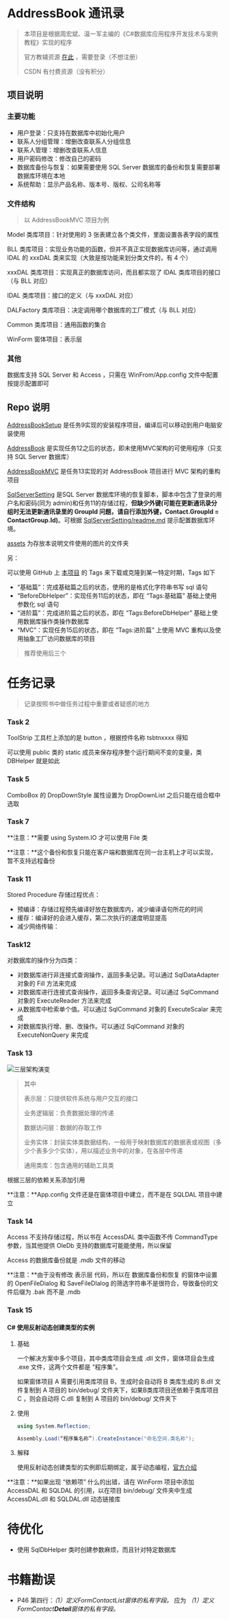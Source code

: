 # AddressBook 通讯录
> 本项目是根据周宏斌、温一军主编的《C#数据库应用程序开发技术与案例教程》实现的程序
>
> 官方教辅资源 [在此](http://www.hzcourse.com/web/teachRes/detail/3328/209) ，需要登录（不想注册）
>
> CSDN 有付费资源（没有积分）

## 项目说明

### 主要功能

- 用户登录：只支持在数据库中初始化用户
- 联系人分组管理：增删改查联系人分组信息
- 联系人管理：增删改查联系人信息
- 用户密码修改：修改自己的密码
- 数据库备份与恢复：如果需要使用 SQL Server 数据库的备份和恢复需要部署数据库环境在本地
- 系统帮助：显示产品名称、版本号、版权、公司名称等

### 文件结构

> 以 AddressBookMVC 项目为例

Model 类库项目：针对使用的 3 张表建立各个类文件，里面设置各表字段的属性

BLL 类库项目：实现业务功能的函数，但并不真正实现数据库访问等，通过调用 IDAL 的 xxxDAL 类来实现（大致是按功能来划分类文件的，有 4 个）

xxxDAL 类库项目：实现真正的数据库访问，而且都实现了 IDAL 类库项目的接口（与 BLL 对应）

IDAL 类库项目：接口的定义（与 xxxDAL 对应）

DALFactory 类库项目：决定调用哪个数据库的工厂模式（与 BLL 对应）

Common 类库项目：通用函数的集合

WinForm 窗体项目：表示层

### 其他

数据库支持 SQL Server 和 Access ，只需在 WinFrom/App.config 文件中配置按提示配置即可

## Repo 说明

[AddressBookSetup](./AddressBookSetup) 是任务9实现的安装程序项目，编译后可以移动到用户电脑安装使用

[AddressBook](./AddressBook) 是实现任务12之后的状态，即未使用MVC架构的可使用程序（只支持 SQL Server 数据库）

[AddressBookMVC](./AddressBookMVC) 是任务13实现的对 AddressBook 项目进行 MVC 架构的重构项目

[SqlServerSetting](./SqlServerSetting) 是SQL Server 数据库环境的恢复脚本，脚本中包含了登录的用户名和密码(同为 admin)和任务11的存储过程，**但缺少外键(可能在更新通讯录分组时无法更新通讯录里的 GroupId 问题，请自行添加外键，Contact.GroupId = ContactGroup.Id)**。可根据 [SqlServerSetting/readme.md](./SqlServerSetting/readme.md) 提示配置数据库环境。

[assets](./assets) 为存放本说明文件使用的图片的文件夹

另：

可以使用 GitHub 上 [本项目](https://github.com/Tindoc/AddressBook) 的 Tags 来下载或克隆到某一特定时期，Tags 如下

- “基础篇”：完成基础篇之后的状态，使用的是格式化字符串书写 sql 语句
- “BeforeDbHelper”：实现任务11后的状态，即在 “Tags:基础篇” 基础上使用参数化 sql 语句
- “进阶篇”：完成进阶篇之后的状态，即在 “Tags:BeforeDbHelper” 基础上使用数据库操作类操作数据库
- “MVC”：实现任务15后的状态，即在 “Tags:进阶篇” 上使用 MVC 重构以及使用抽象工厂访问数据库的项目

> 推荐使用后三个



# 任务记录

> 记录按照书中做任务过程中重要或者疑惑的地方

### Task 2

ToolStrip 工具栏上添加的是 button ，根据控件名称 tsbtnxxxx 得知

可以使用 public 类的 static 成员来保存程序整个运行期间不变的变量，类 DBHelper 就是如此

### Task 5

ComboBox 的 DropDownStyle 属性设置为 DropDownList 之后只能在组合框中选取

### Task 7

**注意：**需要 using System.IO 才可以使用 File 类

**注意：**这个备份和恢复只能在客户端和数据库在同一台主机上才可以实现，暂不支持远程备份

### Task 11

Stored Procedure 存储过程优点：

- 预编译：存储过程预先编译好放在数据库内，减少编译语句所花的时间
- 缓存：编译好的会进入缓存，第二次执行的速度明显提高
- 减少网络传输：

### Task12

对数据库的操作分为四类：

- 对数据库进行非连接式查询操作，返回多条记录。可以通过 SqlDataAdapter 对象的 Fill 方法来完成
- 对数据库进行连接式查询操作，返回多条查询记录。可以通过 SqlCommand 对象的 ExecuteReader 方法来完成
- 从数据库中检索单个值。可以通过 SqlCommand 对象的 ExecuteScalar 来完成
- 对数据库执行增、删、改操作。可以通过 SqlCommand 对象的 ExecuteNonQuery 来完成

### Task 13

![三层架构演变](assets/三层架构演变.png)

> 其中
>
> 表示层：只提供软件系统与用户交互的接口
>
> 业务逻辑层：负责数据处理的传递
>
> 数据访问层：数据的存取工作
>
> 业务实体：封装实体类数据结构，一般用于映射数据库的数据表或视图（多少个表多少个实体），用以描述业务中的对象，在各层中传递
>
> 通用类库：包含通用的辅助工具类

根据三层的依赖关系添加引用

**注意：**App.config 文件还是在窗体项目中建立，而不是在 SQLDAL 项目中建立

### Task 14

Access 不支持存储过程，所以书在 AccessDAL 类中函数不传 CommandType 参数，当其他提供 OleDb 支持的数据库可能能使用，所以保留

Access 的数据库备份就是 .mdb 文件的移动

**注意：**由于没有修改 表示层 代码，所以在 数据库备份和恢复 的窗体中设置的 OpenFileDialog 和 SaveFileDIalog 的筛选字符串不是很符合，导致备份的文件后缀为 .bak 而不是 .mdb

### Task 15

#### C# 使用反射动态创建类型的实例

1. 基础

    一个解决方案中多个项目，其中类库项目会生成 .dll 文件，窗体项目会生成 .exe 文件，这两个文件都是 “程序集”。

    如果窗体项目 A 需要引用类库项目 B，生成时会自动将 B 类库生成的 B.dll 文件复制到 A 项目的 bin/debug/ 文件夹下，如果B类库项目还依赖于类库项目 C ，则会自动将 C.dll 复制到 A 项目的 bin/debug/ 文件夹下

2. 使用

    ```c#
    using System.Reflection;

    Assembly.Load(“程序集名称”).CreateInstance("命名空间.类名称");
    ```

3. 解释

    使用反射动态创建类型的实例即后期绑定，属于动态编程，[官方介绍](https://docs.microsoft.com/zh-cn/dotnet/framework/reflection-and-codedom/)

**注意：**如果出现 “依赖项” 什么的出错，请在 WinForm 项目中添加 AccessDAL 和 SQLDAL 的引用，以在项目 bin/debug/ 文件夹中生成 AccessDAL.dll 和 SQLDAL.dll 动态链接库

# 待优化

- 使用 SqlDbHelper 类时创建参数麻烦，而且针对特定数据库

# 书籍勘误

- P46 第四行：*（1）定义FormContactList窗体的私有字段。* 应为 *（1）定义FormContact**Detail**窗体的私有字段。*

